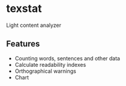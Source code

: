 # texstat

Light content analyzer

## Features

- Counting words, sentences and other data
- Calculate readability indexes
- Orthographical warnings
- Chart